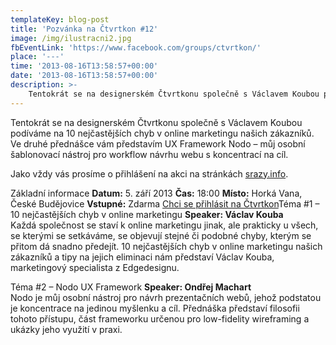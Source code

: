 ```yaml
---
templateKey: blog-post
title: 'Pozvánka na Čtvrtkon #12'
image: /img/ilustracni2.jpg
fbEventLink: 'https://www.facebook.com/groups/ctvrtkon/'
place: '---'
time: '2013-08-16T13:58:57+00:00'
date: '2013-08-16T13:58:57+00:00'
description: >-
    Tentokrát se na designerském Čtvrtkonu společně s Václavem Koubou podíváme na 10 nejčastějších chyb v online marketingu našich zákazníků. Ve druhé přednášce vám představím UX Framework...
---
```

Tentokrát se na designerském Čtvrtkonu společně s Václavem Koubou podíváme na 10 nejčastějších chyb v online marketingu našich zákazníků. Ve druhé přednášce vám představím UX Framework Nodo – můj osobní šablonovací nástroj pro workflow návrhu webu s koncentrací na cíl.

Jako vždy vás prosíme o přihlášení na akci na stránkách [srazy.info](http://srazy.info/ctvrtkon/3800 "Přihláška na Čtvrtkon na srazy.info").

Základní informace **Datum:** 5. září 2013 **Čas:** 18:00 **Místo:** Horká Vana, České Budějovice **Vstupné:** Zdarma [Chci se přihlásit na Čtvrtkon](http://srazy.info/ctvrtkon/3800)Téma #1 – 10 nejčastějších chyb v online marketingu **Speaker: Václav Kouba**  
Každá společnost se staví k online marketingu jinak, ale prakticky u všech, se kterými se setkáváme, se objevují stejné či podobné chyby, kterým se přitom dá snadno předejít. 10 nejčastějších chyb v online marketingu našich zákazníků a tipy na jejich eliminaci nám představí Václav Kouba, marketingový specialista z Edgedesignu.

Téma #2 – Nodo UX Framework **Speaker: Ondřej Machart**  
Nodo je můj osobní nástroj pro návrh prezentačních webů, jehož podstatou je koncentrace na jedinou myšlenku a cíl. Přednáška představí filosofii tohoto přístupu, část frameworku určenou pro low-fidelity wireframing a ukázky jeho využití v praxi.